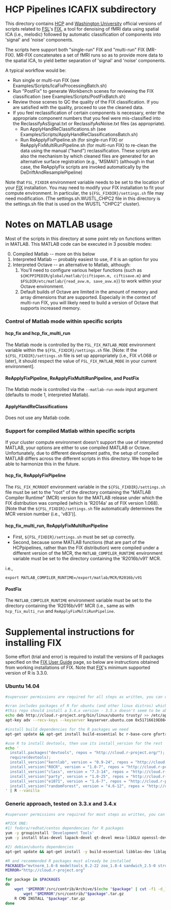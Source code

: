 # HCP Pipelines ICAFIX subdirectory

This directory contains [HCP] and [Washington University] official versions of
scripts related to [FSL]'s [FIX], a tool for denoising of fMRI data using
spatial ICA (i.e., melodic) followed by automatic classification of components into
'signal' and 'noise' components.

The scripts here support both "single-run" FIX and "multi-run" FIX (MR-FIX).
MR-FIX concatenates a set of fMRI runs so as to provide more data to the
spatial ICA, to yield better separation of 'signal' and 'noise' components.

A typical workflow would be:
* Run single or multi-run FIX (see Examples/Scripts/IcaFixProcessingBatch.sh)
* Run "PostFix" to generate Workbench scenes for reviewing the FIX classification (see
  Examples/Scripts/PostFixBatch.sh)
* Review those scenes to QC the quality of the FIX classification. If you are
  satisfied with the quality, proceed to use the cleaned data.
* If you feel reclassification of certain components is necessary, enter the
  appropriate component numbers that you feel were mis-classified into the
  ReclassifyAsSignal.txt or ReclassifyAsNoise.txt files (as appropriate).
  * Run ApplyHandReClassifications.sh (see
  Examples/Scripts/ApplyHandReClassificationsBatch.sh)
  * Run ReApplyFixPipeline.sh (for single-run FIX) or
  ReApplyFixMultiRunPipeline.sh (for multi-run FIX) to re-clean the data using
  the manual ("hand") reclassification. These scripts are also the mechanism
  by which cleaned files are generated for an alternative surface registration
  (e.g., 'MSMAll') (although in that case, the ReApplyFix scripts are invoked automatically 
  by the DeDriftAndResamplePipeline)
  
Note that `FSL_FIXDIR` environment variable needs to be set to the location of 
your [FIX] installation. You may need to modify your FIX installation to fit your 
compute environment. In particular, the `${FSL_FIXDIR}/settings.sh` file may need modification. 
(The settings.sh.WUSTL_CHPC2 file in this directory is the settings.sh file that is
used on the WUSTL "CHPC2" cluster).

# Notes on MATLAB usage

Most of the scripts in this directory at some point rely on functions written
in MATLAB. This MATLAB code can be executed in 3 possible modes:

0. Compiled Matlab -- more on this below
1. Interpreted Matlab -- probably easiest to use, if it is an option for you
2. Interpreted Octave -- an alternative to Matlab, although:
	1. You'll need to configure various helper functions (such as `${HCPPIPEDIR/global/matlab/{ciftiopen.m, ciftisave.m}` and `$FSLDIR/etc/matlab/{read_avw.m, save_avw.m}`) to work within your Octave environment.
	2. Default builds of Octave are limited in the amount of memory and array dimensions that are supported. Especially in the context of multi-run FIX, you will likely need to build a version of Octave that supports increased memory.

### Control of Matlab mode within specific scripts

#### hcp_fix and hcp_fix_multi_run

The Matlab mode is controlled by the `FSL_FIX_MATLAB_MODE` environment variable within the
`${FSL_FIXDIR}/settings.sh` file. 
[Note: If the `${FSL_FIXDIR}/settings.sh` file is set up appropriately (i.e., FIX v1.068 or later), 
it should respect the value of `FSL_FIX_MATLAB_MODE` in your current environment].

#### ReApplyFixPipeline, ReApplyFixMultiRunPipeline, and PostFix

The Matlab mode is controlled via the `--matlab-run-mode` input argument
(defaults to mode 1, interpreted Matlab).

#### ApplyHandReClassifications

Does not use any Matlab code.

### Support for compiled Matlab within specific scripts

If your cluster compute environment doesn't support the use of interpreted
MATLAB, your options are either to use compiled MATLAB or Octave.
Unfortunately, due to different development paths, the setup of compiled
MATLAB differs across the different scripts in this directory. We hope to be
able to harmonize this in the future.

#### hcp_fix, ReApplyFixPipeline

The `FSL_FIX_MCRROOT` environment variable in the `${FSL_FIXDIR}/settings.sh`
file must be set to the "root" of the directory containing the "MATLAB
Compiler Runtime" (MCR) version for the MATLAB release under which the FIX
distribution was compiled (which is 'R2014a' as of FIX version 1.068).
[Note that the `${FSL_FIXDIR}/settings.sh` file automatically determines the MCR version number (i.e., 'v83')].

#### hcp_fix_multi_run, ReApplyFixMultiRunPipeline

* First, `${FSL_FIXDIR}/settings.sh` must be set up correctly.
* Second, because some MATLAB functions (that are part of the HCPpipelines, rather
than the FIX distribution) were compiled under a different version of the MCR,
the `MATLAB_COMPILER_RUNTIME` environment variable must be set to the
directory containing the 'R2016b/v91' MCR.

i.e.,

	export MATLAB_COMPILER_RUNTIME=/export/matlab/MCR/R2016b/v91

#### PostFix

The `MATLAB_COMPILER_RUNTIME` environment variable must be set to the
directory containing the 'R2016b/v91' MCR (i.e., same as with
`hcp_fix_multi_run` and `ReApplyFixMultiRunPipeline`.


# Supplemental instructions for installing FIX

Some effort (trial and error) is required to install the versions of R packages specified on the [FIX User Guide] page, so below are instructions obtained from working installations of FIX.  Note that [FIX]'s minimum supported version of R is 3.3.0.

### Ubuntu 14.04

```bash
#superuser permissions are required for all steps as written, you can use "sudo -s" to obtain a root-privileged shell

#cran includes packages of R for ubuntu (and other linux distros) which are in sync with cran
#this repo should install a 3.4.x version - 3.5.x doesn't seem to be able to install the specified package versions
echo deb http://cloud.r-project.org/bin/linux/ubuntu trusty/ >> /etc/apt/sources.list
apt-key adv --recv-keys --keyserver keyserver.ubuntu.com 0x51716619E084DAB9

#install build dependencies for the R packages we need
apt-get update && apt-get install build-essential bc r-base-core gfortran libblas-dev liblapack-dev libcurl4-openssl-dev libssl-dev libssh2-1-dev --no-install-recommends

#use R to install devtools, then use its install_version for the rest
echo '
  install.packages("devtools", repos = "http://cloud.r-project.org/");
  require(devtools);
  install_version("kernlab", version = "0.9-24", repos = "http://cloud.r-project.org/");
  install_version("ROCR", version = "1.0-7", repos = "http://cloud.r-project.org/");
  install_version("class", version = "7.3-14", repos = "http://cloud.r-project.org/");
  install_version("party", version = "1.0-25", repos = "http://cloud.r-project.org/");
  install_version("e1071", version = "1.6-7", repos = "http://cloud.r-project.org/");
  install_version("randomForest", version = "4.6-12", repos = "http://cloud.r-project.org/");
' | R --vanilla
```

### Generic approach, tested on 3.3.x and 3.4.x

```bash
#superuser permissions are required for most steps as written, you can use "sudo -s" to obtain a root-privileged shell

#PICK ONE:
#1) fedora/redhat/centos dependencies for R packages
yum -y groupinstall 'Development Tools'
yum -y install blas-devel lapack-devel qt-devel mesa-libGLU openssl-devel libssh-devel

#2) debian/ubuntu dependencies
apt-get update && apt-get install -y build-essential libblas-dev liblapack-dev qt5-default libglu1-mesa libcurl4-openssl-dev libssl-dev libssh2-1-dev --no-install-recommends

#R and recommended R packages must already be installed
PACKAGES="mvtnorm_1.0-8 modeltools_0.2-22 zoo_1.8-4 sandwich_2.5-0 strucchange_1.5-1 TH.data_1.0-9 survival_2.43-3 multcomp_1.4-8 coin_1.2-2 bitops_1.0-6 gtools_3.8.1 gdata_2.18.0 caTools_1.17.1.1 gplots_3.0.1 kernlab_0.9-24 ROCR_1.0-7 class_7.3-14 party_1.0-25 e1071_1.6-7 randomForest_4.6-12"
MIRROR="http://cloud.r-project.org"

for package in $PACKAGES
do
    wget "$MIRROR"/src/contrib/Archive/$(echo "$package" | cut -f1 -d_)/"$package".tar.gz || \
        wget "$MIRROR"/src/contrib/"$package".tar.gz
    R CMD INSTALL "$package".tar.gz
done
```

<!-- References -->

[HCP]: http://www.humanconnectome.org
[Washington University]: http://www.wustl.edu
[FSL]: http://fsl.fmrib.ox.ac.uk/fsl/fslwiki
[FIX]: http://fsl.fmrib.ox.ac.uk/fsl/fslwiki/FIX
[FIX User Guide]: https://fsl.fmrib.ox.ac.uk/fsl/fslwiki/FIX/UserGuide
